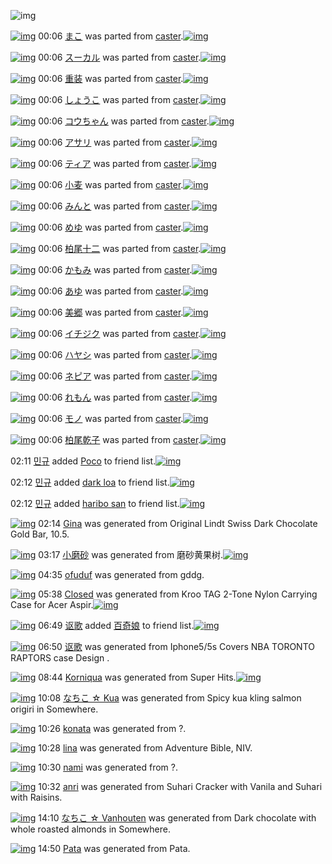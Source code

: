![img](http://gdrive-cdn.herokuapp.com/537b65a5bc09f0000721dda7/512px-barcode.png)

[![img](http://www.deviantsart.com/37d9bgp.png)](http://www.barcodekanojo.com/kanojo/2381211/%E3%81%BE%E3%81%93) 00:06 [まこ](http://www.barcodekanojo.com/kanojo/2381211/%E3%81%BE%E3%81%93) was parted from [caster](http://www.barcodekanojo.com/kanojo/2381211/%E3%81%BE%E3%81%93).[![img](http://www.deviantsart.com/n3nut1.jpeg)](http://www.barcodekanojo.com/user/240377/caster) 

[![img](http://www.deviantsart.com/18kv6qu.png)](http://www.barcodekanojo.com/kanojo/2381891/%E3%82%B9%E3%83%BC%E3%82%AB%E3%83%AB) 00:06 [スーカル](http://www.barcodekanojo.com/kanojo/2381891/%E3%82%B9%E3%83%BC%E3%82%AB%E3%83%AB) was parted from [caster](http://www.barcodekanojo.com/kanojo/2381891/%E3%82%B9%E3%83%BC%E3%82%AB%E3%83%AB).[![img](http://www.deviantsart.com/n3nut1.jpeg)](http://www.barcodekanojo.com/user/240377/caster) 

[![img](http://www.deviantsart.com/1ce1miu.png)](http://www.barcodekanojo.com/kanojo/8860/%E9%87%8D%E8%A3%85) 00:06 [重装](http://www.barcodekanojo.com/kanojo/8860/%E9%87%8D%E8%A3%85) was parted from [caster](http://www.barcodekanojo.com/kanojo/8860/%E9%87%8D%E8%A3%85).[![img](http://www.deviantsart.com/n3nut1.jpeg)](http://www.barcodekanojo.com/user/240377/caster) 

[![img](http://www.deviantsart.com/31dua4a.png)](http://www.barcodekanojo.com/kanojo/8935/%E3%81%97%E3%82%87%E3%81%86%E3%81%93) 00:06 [しょうこ](http://www.barcodekanojo.com/kanojo/8935/%E3%81%97%E3%82%87%E3%81%86%E3%81%93) was parted from [caster](http://www.barcodekanojo.com/kanojo/8935/%E3%81%97%E3%82%87%E3%81%86%E3%81%93).[![img](http://www.deviantsart.com/n3nut1.jpeg)](http://www.barcodekanojo.com/user/240377/caster) 

[![img](http://www.deviantsart.com/tlbhim.png)](http://www.barcodekanojo.com/kanojo/10462/%E3%82%B3%E3%82%A6%E3%81%A1%E3%82%83%E3%82%93) 00:06 [コウちゃん](http://www.barcodekanojo.com/kanojo/10462/%E3%82%B3%E3%82%A6%E3%81%A1%E3%82%83%E3%82%93) was parted from [caster](http://www.barcodekanojo.com/kanojo/10462/%E3%82%B3%E3%82%A6%E3%81%A1%E3%82%83%E3%82%93).[![img](http://www.deviantsart.com/n3nut1.jpeg)](http://www.barcodekanojo.com/user/240377/caster) 

[![img](http://www.deviantsart.com/su2og.png)](http://www.barcodekanojo.com/kanojo/81370/%E3%82%A2%E3%82%B5%E3%83%AA) 00:06 [アサリ](http://www.barcodekanojo.com/kanojo/81370/%E3%82%A2%E3%82%B5%E3%83%AA) was parted from [caster](http://www.barcodekanojo.com/kanojo/81370/%E3%82%A2%E3%82%B5%E3%83%AA).[![img](http://www.deviantsart.com/n3nut1.jpeg)](http://www.barcodekanojo.com/user/240377/caster) 

[![img](http://www.deviantsart.com/2n4edki.png)](http://www.barcodekanojo.com/kanojo/81236/%E3%83%86%E3%82%A3%E3%82%A2) 00:06 [ティア](http://www.barcodekanojo.com/kanojo/81236/%E3%83%86%E3%82%A3%E3%82%A2) was parted from [caster](http://www.barcodekanojo.com/kanojo/81236/%E3%83%86%E3%82%A3%E3%82%A2).[![img](http://www.deviantsart.com/n3nut1.jpeg)](http://www.barcodekanojo.com/user/240377/caster) 

[![img](http://www.deviantsart.com/1i5b8ab.png)](http://www.barcodekanojo.com/kanojo/2354706/%E5%B0%8F%E9%BA%A6) 00:06 [小麦](http://www.barcodekanojo.com/kanojo/2354706/%E5%B0%8F%E9%BA%A6) was parted from [caster](http://www.barcodekanojo.com/kanojo/2354706/%E5%B0%8F%E9%BA%A6).[![img](http://www.deviantsart.com/n3nut1.jpeg)](http://www.barcodekanojo.com/user/240377/caster) 

[![img](http://www.deviantsart.com/241fhfv.png)](http://www.barcodekanojo.com/kanojo/2371022/%E3%81%BF%E3%82%93%E3%81%A8) 00:06 [みんと](http://www.barcodekanojo.com/kanojo/2371022/%E3%81%BF%E3%82%93%E3%81%A8) was parted from [caster](http://www.barcodekanojo.com/kanojo/2371022/%E3%81%BF%E3%82%93%E3%81%A8).[![img](http://www.deviantsart.com/n3nut1.jpeg)](http://www.barcodekanojo.com/user/240377/caster) 

[![img](http://www.deviantsart.com/19og3jk.png)](http://www.barcodekanojo.com/kanojo/2372606/%E3%82%81%E3%82%86) 00:06 [めゆ](http://www.barcodekanojo.com/kanojo/2372606/%E3%82%81%E3%82%86) was parted from [caster](http://www.barcodekanojo.com/kanojo/2372606/%E3%82%81%E3%82%86).[![img](http://www.deviantsart.com/n3nut1.jpeg)](http://www.barcodekanojo.com/user/240377/caster) 

[![img](http://www.deviantsart.com/2pajhim.png)](http://www.barcodekanojo.com/kanojo/2372659/%E6%9F%8F%E5%B0%BE%E5%8D%81%E4%BA%8C) 00:06 [柏尾十二](http://www.barcodekanojo.com/kanojo/2372659/%E6%9F%8F%E5%B0%BE%E5%8D%81%E4%BA%8C) was parted from [caster](http://www.barcodekanojo.com/kanojo/2372659/%E6%9F%8F%E5%B0%BE%E5%8D%81%E4%BA%8C).[![img](http://www.deviantsart.com/n3nut1.jpeg)](http://www.barcodekanojo.com/user/240377/caster) 

[![img](http://www.deviantsart.com/2vafekb.png)](http://www.barcodekanojo.com/kanojo/2381894/%E3%81%8B%E3%82%82%E3%81%BF) 00:06 [かもみ](http://www.barcodekanojo.com/kanojo/2381894/%E3%81%8B%E3%82%82%E3%81%BF) was parted from [caster](http://www.barcodekanojo.com/kanojo/2381894/%E3%81%8B%E3%82%82%E3%81%BF).[![img](http://www.deviantsart.com/n3nut1.jpeg)](http://www.barcodekanojo.com/user/240377/caster) 

[![img](http://www.deviantsart.com/2e0a97i.png)](http://www.barcodekanojo.com/kanojo/2379401/%E3%81%82%E3%82%86) 00:06 [あゆ](http://www.barcodekanojo.com/kanojo/2379401/%E3%81%82%E3%82%86) was parted from [caster](http://www.barcodekanojo.com/kanojo/2379401/%E3%81%82%E3%82%86).[![img](http://www.deviantsart.com/n3nut1.jpeg)](http://www.barcodekanojo.com/user/240377/caster) 

[![img](http://www.deviantsart.com/1ns93nc.png)](http://www.barcodekanojo.com/kanojo/2375188/%E7%BE%8E%E9%83%B7) 00:06 [美郷](http://www.barcodekanojo.com/kanojo/2375188/%E7%BE%8E%E9%83%B7) was parted from [caster](http://www.barcodekanojo.com/kanojo/2375188/%E7%BE%8E%E9%83%B7).[![img](http://www.deviantsart.com/n3nut1.jpeg)](http://www.barcodekanojo.com/user/240377/caster) 

[![img](http://www.deviantsart.com/3j80udi.png)](http://www.barcodekanojo.com/kanojo/2395693/%E3%82%A4%E3%83%81%E3%82%B8%E3%82%AF) 00:06 [イチジク](http://www.barcodekanojo.com/kanojo/2395693/%E3%82%A4%E3%83%81%E3%82%B8%E3%82%AF) was parted from [caster](http://www.barcodekanojo.com/kanojo/2395693/%E3%82%A4%E3%83%81%E3%82%B8%E3%82%AF).[![img](http://www.deviantsart.com/n3nut1.jpeg)](http://www.barcodekanojo.com/user/240377/caster) 

[![img](http://www.deviantsart.com/18dqv26.png)](http://www.barcodekanojo.com/kanojo/2395698/%E3%83%8F%E3%83%A4%E3%82%B7) 00:06 [ハヤシ](http://www.barcodekanojo.com/kanojo/2395698/%E3%83%8F%E3%83%A4%E3%82%B7) was parted from [caster](http://www.barcodekanojo.com/kanojo/2395698/%E3%83%8F%E3%83%A4%E3%82%B7).[![img](http://www.deviantsart.com/n3nut1.jpeg)](http://www.barcodekanojo.com/user/240377/caster) 

[![img](http://www.deviantsart.com/7qemf0.png)](http://www.barcodekanojo.com/kanojo/2377701/%E3%83%8D%E3%83%94%E3%82%A2) 00:06 [ネピア](http://www.barcodekanojo.com/kanojo/2377701/%E3%83%8D%E3%83%94%E3%82%A2) was parted from [caster](http://www.barcodekanojo.com/kanojo/2377701/%E3%83%8D%E3%83%94%E3%82%A2).[![img](http://www.deviantsart.com/n3nut1.jpeg)](http://www.barcodekanojo.com/user/240377/caster) 

[![img](http://www.deviantsart.com/18uei6p.png)](http://www.barcodekanojo.com/kanojo/2381889/%E3%82%8C%E3%82%82%E3%82%93) 00:06 [れもん](http://www.barcodekanojo.com/kanojo/2381889/%E3%82%8C%E3%82%82%E3%82%93) was parted from [caster](http://www.barcodekanojo.com/kanojo/2381889/%E3%82%8C%E3%82%82%E3%82%93).[![img](http://www.deviantsart.com/n3nut1.jpeg)](http://www.barcodekanojo.com/user/240377/caster) 

[![img](http://www.deviantsart.com/2hlljq5.png)](http://www.barcodekanojo.com/kanojo/2378672/%E3%83%A2%E3%83%8E) 00:06 [モノ](http://www.barcodekanojo.com/kanojo/2378672/%E3%83%A2%E3%83%8E) was parted from [caster](http://www.barcodekanojo.com/kanojo/2378672/%E3%83%A2%E3%83%8E).[![img](http://www.deviantsart.com/n3nut1.jpeg)](http://www.barcodekanojo.com/user/240377/caster) 

[![img](http://www.deviantsart.com/25pmi4a.png)](http://www.barcodekanojo.com/kanojo/2374270/%E6%9F%8F%E5%B0%BE%E4%B9%BE%E5%AD%90) 00:06 [柏尾乾子](http://www.barcodekanojo.com/kanojo/2374270/%E6%9F%8F%E5%B0%BE%E4%B9%BE%E5%AD%90) was parted from [caster](http://www.barcodekanojo.com/kanojo/2374270/%E6%9F%8F%E5%B0%BE%E4%B9%BE%E5%AD%90).[![img](http://www.deviantsart.com/n3nut1.jpeg)](http://www.barcodekanojo.com/user/240377/caster) 

02:11 [민규](http://www.barcodekanojo.com/user/484771/%EB%AF%BC%EA%B7%9C) added [Poco](http://www.barcodekanojo.com/kanojo/2918340/Poco) to friend list.[![img](http://www.deviantsart.com/16aqkj1.png)](http://www.barcodekanojo.com/kanojo/2918340/Poco) 

02:12 [민규](http://www.barcodekanojo.com/user/484771/%EB%AF%BC%EA%B7%9C) added [dark loa](http://www.barcodekanojo.com/kanojo/3162784/dark%20loa) to friend list.[![img](http://www.deviantsart.com/e0vok2.png)](http://www.barcodekanojo.com/kanojo/3162784/dark%20loa) 

02:12 [민규](http://www.barcodekanojo.com/user/484771/%EB%AF%BC%EA%B7%9C) added [haribo san](http://www.barcodekanojo.com/kanojo/2519208/haribo%20san) to friend list.[![img](http://www.deviantsart.com/1etsq95.png)](http://www.barcodekanojo.com/kanojo/2519208/haribo%20san) 

[![img](http://www.deviantsart.com/2oc139t.png)](http://www.barcodekanojo.com/kanojo/3192176/Gina) 02:14 [Gina](http://www.barcodekanojo.com/kanojo/3192176/Gina) was generated from Original Lindt Swiss Dark Chocolate Gold Bar, 10.5.

[![img](http://www.deviantsart.com/1adu7ep.png)](http://www.barcodekanojo.com/kanojo/3192177/%E5%B0%8F%E7%A3%A8%E7%A0%82) 03:17 [小磨砂](http://www.barcodekanojo.com/kanojo/3192177/%E5%B0%8F%E7%A3%A8%E7%A0%82) was generated from 磨砂黄果树.[![img](http://www.deviantsart.com/rjfbfc.jpeg)](http://www.barcodekanojo.com/product_images/barcode/6017368/1422468982/50x50x,PE7,PA3,PA8,PE7,PA0,P82,PE9,PBB,P84,PE6,P9E,P9C,PE6,PA0,P91.jpg,qw=88,ah=88.pagespeed.ic.1S3iZspdum.jpg) 

[![img](http://www.deviantsart.com/3vr34i5.png)](http://www.barcodekanojo.com/kanojo/3192178/ofuduf) 04:35 [ofuduf](http://www.barcodekanojo.com/kanojo/3192178/ofuduf) was generated from gddg.

[![img](http://www.deviantsart.com/gncdg7.png)](http://www.barcodekanojo.com/kanojo/3192179/Closed) 05:38 [Closed](http://www.barcodekanojo.com/kanojo/3192179/Closed) was generated from Kroo TAG 2-Tone Nylon Carrying Case for Acer Aspir.[![img](http://www.deviantsart.com/36cvbdl.jpeg)](http://www.barcodekanojo.com/product_images/barcode/6017370/1422477515/Kroo%20TAG%202-Tone%20Nylon%20Carrying%20Case%20for%20Acer%20Aspir.jpg) 

[![img](http://www.deviantsart.com/24653gb.jpeg)](http://www.barcodekanojo.com/user/499928/%E8%AE%B4%E6%AD%8C) 06:49 [讴歌](http://www.barcodekanojo.com/user/499928/%E8%AE%B4%E6%AD%8C) added [百奇娘](http://www.barcodekanojo.com/kanojo/317173/%E7%99%BE%E5%A5%87%E5%A8%98) to friend list.[![img](http://www.deviantsart.com/3060756.png)](http://www.barcodekanojo.com/kanojo/317173/%E7%99%BE%E5%A5%87%E5%A8%98) 

[![img](http://www.deviantsart.com/2ink5lj.png)](http://www.barcodekanojo.com/kanojo/3192180/%E8%AE%B4%E6%AD%8C) 06:50 [讴歌](http://www.barcodekanojo.com/kanojo/3192180/%E8%AE%B4%E6%AD%8C) was generated from Iphone5/5s Covers NBA TORONTO RAPTORS case Design .

[![img](http://www.deviantsart.com/12h7vld.png)](http://www.barcodekanojo.com/kanojo/3192181/Korniqua) 08:44 [Korniqua](http://www.barcodekanojo.com/kanojo/3192181/Korniqua) was generated from Super Hits.[![img](http://www.deviantsart.com/f9idqj.jpeg)](http://www.barcodekanojo.com/product_images/barcode/6017373/1422488677/Super%20Hits.jpg) 

[![img](http://www.deviantsart.com/umtrtn.png)](http://www.barcodekanojo.com/kanojo/3192182/%E3%81%AA%E3%81%A1%E3%81%93%20%E2%98%86%20Kua) 10:08 [なちこ ☆ Kua](http://www.barcodekanojo.com/kanojo/3192182/%E3%81%AA%E3%81%A1%E3%81%93%20%E2%98%86%20Kua) was generated from Spicy kua kling salmon origiri in Somewhere.

[![img](http://www.deviantsart.com/3lhm2k4.png)](http://www.barcodekanojo.com/kanojo/3192183/konata) 10:26 [konata](http://www.barcodekanojo.com/kanojo/3192183/konata) was generated from ?.

[![img](http://www.deviantsart.com/3d97bn0.png)](http://www.barcodekanojo.com/kanojo/3192184/lina) 10:28 [lina](http://www.barcodekanojo.com/kanojo/3192184/lina) was generated from Adventure Bible, NIV.

[![img](http://www.deviantsart.com/2j0dd93.png)](http://www.barcodekanojo.com/kanojo/3192185/nami) 10:30 [nami](http://www.barcodekanojo.com/kanojo/3192185/nami) was generated from ?.

[![img](http://www.deviantsart.com/39rfjfa.png)](http://www.barcodekanojo.com/kanojo/3192186/anri) 10:32 [anri](http://www.barcodekanojo.com/kanojo/3192186/anri) was generated from Suhari Cracker with Vanila and Suhari with Raisins.

[![img](http://www.deviantsart.com/12mlqas.png)](http://www.barcodekanojo.com/kanojo/3192187/%E3%81%AA%E3%81%A1%E3%81%93%20%E2%98%86%20Vanhouten) 14:10 [なちこ ☆ Vanhouten](http://www.barcodekanojo.com/kanojo/3192187/%E3%81%AA%E3%81%A1%E3%81%93%20%E2%98%86%20Vanhouten) was generated from Dark chocolate with whole roasted almonds in Somewhere.

[![img](http://www.deviantsart.com/15tjn3v.png)](http://www.barcodekanojo.com/kanojo/3192188/Pata) 14:50 [Pata](http://www.barcodekanojo.com/kanojo/3192188/Pata) was generated from Pata.

